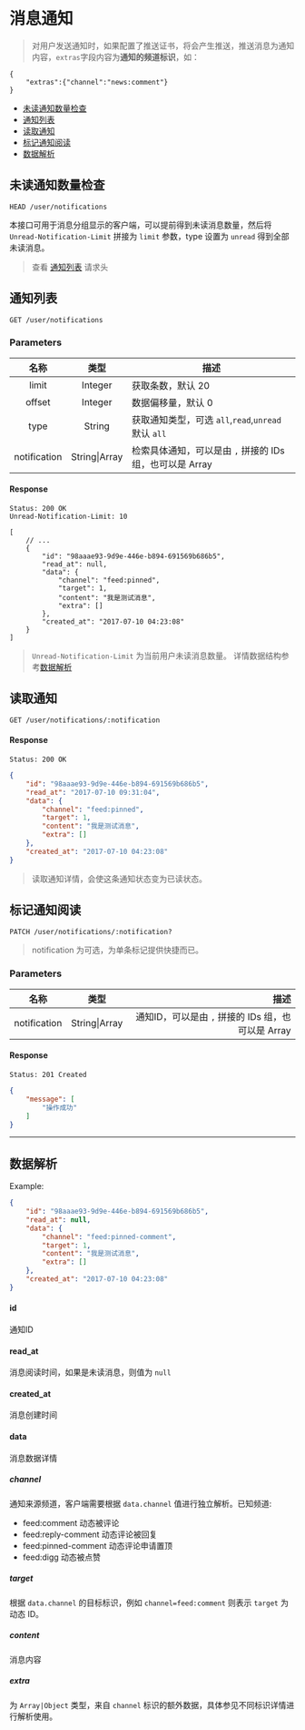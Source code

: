# 消息通知

> 对用户发送通知时，如果配置了推送证书，将会产生推送，推送消息为通知内容，`extras`字段内容为**通知的频道标识**，如：

```
{
    "extras":{"channel":"news:comment"}
}
```

- [未读通知数量检查](#未读通知数据检查)
- [通知列表](#通知列表)
- [读取通知](#读取通知)
- [标记通知阅读](#标记通知阅读)
- [数据解析](#数据解析)

## 未读通知数量检查

```
HEAD /user/notifications
```

本接口可用于消息分组显示的客户端，可以提前得到未读消息数量，然后将 `Unread-Notification-Limit` 拼接为 `limit` 参数，type 设置为 `unread` 得到全部未读消息。

> 查看 [通知列表](#通知列表) 请求头


## 通知列表

```
GET /user/notifications
```

### Parameters

| 名称 | 类型 | 描述 |
|:----:|:----:|----|
| limit | Integer | 获取条数，默认 20 |
| offset | Integer | 数据偏移量，默认 0 |
| type | String | 获取通知类型，可选 `all`,`read`,`unread` 默认 `all` |
| notification | String\|Array | 检索具体通知，可以是由 `,` 拼接的 IDs 组，也可以是 Array |

#### Response

```
Status: 200 OK
Unread-Notification-Limit: 10
```
```json5
[
    // ...
    {
        "id": "98aaae93-9d9e-446e-b894-691569b686b5",
        "read_at": null,
        "data": {
            "channel": "feed:pinned",
            "target": 1,
            "content": "我是测试消息",
            "extra": []
        },
        "created_at": "2017-07-10 04:23:08"
    }
]
```

> `Unread-Notification-Limit` 为当前用户未读消息数量。
> 详情数据结构参考[数据解析](#数据解析)

## 读取通知

```
GET /user/notifications/:notification
```

#### Response

```
Status: 200 OK
```
```json
{
    "id": "98aaae93-9d9e-446e-b894-691569b686b5",
    "read_at": "2017-07-10 09:31:04",
    "data": {
        "channel": "feed:pinned",
        "target": 1,
        "content": "我是测试消息",
        "extra": []
    },
    "created_at": "2017-07-10 04:23:08"
}
```

> 读取通知详情，会使这条通知状态变为已读状态。

## 标记通知阅读

```
PATCH /user/notifications/:notification?
```

> notification 为可选，为单条标记提供快捷而已。

### Parameters

| 名称 | 类型 | 描述 |
|:----:|:----:|----:
| notification | String\|Array | 通知ID，可以是由 `,` 拼接的 IDs 组，也可以是 Array |

#### Response

```
Status: 201 Created
```
```json
{
    "message": [
        "操作成功"
    ]
}
```

---------------

## 数据解析

Example:

```json
{
    "id": "98aaae93-9d9e-446e-b894-691569b686b5",
    "read_at": null,
    "data": {
        "channel": "feed:pinned-comment",
        "target": 1,
        "content": "我是测试消息",
        "extra": []
    },
    "created_at": "2017-07-10 04:23:08"
}
```

#### id

通知ID

#### read_at

消息阅读时间，如果是未读消息，则值为 `null`

#### created_at

消息创建时间

#### data

消息数据详情

##### channel

通知来源频道，客户端需要根据 `data.channel` 值进行独立解析。已知频道:

- feed:comment 动态被评论
- feed:reply-comment 动态评论被回复
- feed:pinned-comment 动态评论申请置顶
- feed:digg 动态被点赞

##### target

根据 `data.channel` 的目标标识，例如 `channel=feed:comment` 则表示 `target` 为 动态 ID。

##### content

消息内容

##### extra

为 `Array|Object` 类型，来自 `channel` 标识的额外数据，具体参见不同标识详情进行解析使用。